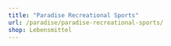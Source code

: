 ```yaml
---
title: "Paradise Recreational Sports"
url: /paradise/paradise-recreational-sports/
shop: Lebensmittel
---
```

